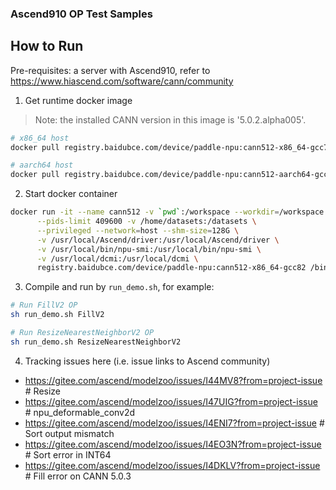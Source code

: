 ### Ascend910 OP Test Samples

## How to Run

Pre-requisites: a server with Ascend910, refer to https://www.hiascend.com/software/cann/community

1. Get runtime docker image

  > Note: the installed CANN version in this image is '5.0.2.alpha005'.

  ```bash
  # x86_64 host
  docker pull registry.baidubce.com/device/paddle-npu:cann512-x86_64-gcc75

  # aarch64 host
  docker pull registry.baidubce.com/device/paddle-npu:cann512-aarch64-gcc75
  ```

2. Start docker container

  ```bash
  docker run -it --name cann512 -v `pwd`:/workspace --workdir=/workspace \
        --pids-limit 409600 -v /home/datasets:/datasets \
        --privileged --network=host --shm-size=128G \
        -v /usr/local/Ascend/driver:/usr/local/Ascend/driver \
        -v /usr/local/bin/npu-smi:/usr/local/bin/npu-smi \
        -v /usr/local/dcmi:/usr/local/dcmi \
        registry.baidubce.com/device/paddle-npu:cann512-x86_64-gcc82 /bin/bash
  ```

3. Compile and run by `run_demo.sh`, for example:

  ```bash
  # Run FillV2 OP
  sh run_demo.sh FillV2

  # Run ResizeNearestNeighborV2 OP
  sh run_demo.sh ResizeNearestNeighborV2
  ```

4. Tracking issues here (i.e. issue links to Ascend community)

  - https://gitee.com/ascend/modelzoo/issues/I44MV8?from=project-issue # Resize
  - https://gitee.com/ascend/modelzoo/issues/I47UIG?from=project-issue # npu_deformable_conv2d
  - https://gitee.com/ascend/modelzoo/issues/I4ENI7?from=project-issue # Sort output mismatch
  - https://gitee.com/ascend/modelzoo/issues/I4EO3N?from=project-issue # Sort error in INT64
  - https://gitee.com/ascend/modelzoo/issues/I4DKLV?from=project-issue # Fill error on CANN 5.0.3

